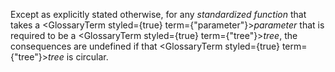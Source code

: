  



Except as explicitly stated otherwise, for any *standardized function* that takes a <GlossaryTerm styled={true} term={"parameter"}><i>parameter</i></GlossaryTerm> that is required to be a <GlossaryTerm styled={true} term={"tree"}><i>tree</i></GlossaryTerm>, the consequences are undefined if that <GlossaryTerm styled={true} term={"tree"}><i>tree</i></GlossaryTerm> is circular. 







 



 



